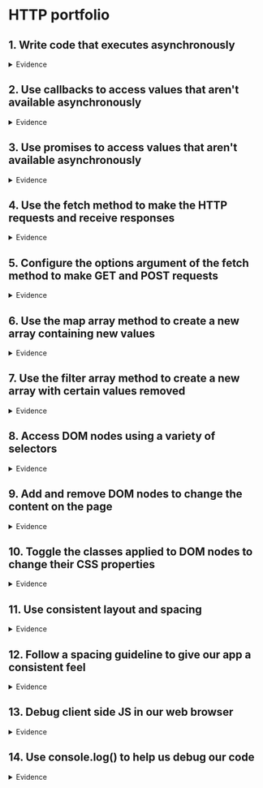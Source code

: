 # HTTP portfolio


## 1. Write code that executes asynchronously
<details>
  <summary>Evidence</summary>
  <br>
  JavaScript is a “single-threaded” language. This means things generally happen one at a time, in the order you wrote the code. When something needs to happen out of this order, we call it “asynchronous” (“async” for short). JavaScript handles this using a “queue”. Anything async gets pushed out of the main running order and into the queue. Once JS finishes what it was doing it moves on to the first thing in the queue.
  
  
  |![Async explanation](http://mariechatfield.com/tutorials/assets/async/diagram_async_02.png)|
  |:--:|
  |*Above: Async Function diagram explanation*|
  
  <br>
  
  By using the fetch API method I was able to write code that executes asynchronously. You can view the entire project and code [**here**](https://github.com/fac26/CatsDogsOrMovies)
  
  
</details>

## 2. Use callbacks to access values that aren't available asynchronously 
<details>
  <summary>Evidence</summary>
  <br>
  I used the showMovies() callback function within the async function getMovies(). With the purpose of this function being that it accesses the title, poster_path(the poster image), vote_average (The user score for that movie based on people rating it between 0 and 10), overview (the movie description) and the ID.
  
  
  You can seen an example of this below:
  
  
  ```JS
  function showMovies(data) {
  main.innerHTML = "";
  data.forEach((movie) => {
    const { title, poster_path, vote_average, overview, id } = movie;
    const movieEl = document.createElement("div");
    movieEl.classList.add("movie");
  ```
</details>

## 3. Use promises to access values that aren't available asynchronously
<details>
  <summary>Evidence</summary>
  <br>
  From the below code snippet you can see that we must first fetch some data from a server. It takes two arguments: the URL you want to send the request to and an options object.  From this we will receive a promise that will eventually represent the server’s response (when the network request completes).
 
  
  We must then access the promises value. Since the API returns JSON-formatted data we can use the response.json() method, shortened to res.json() here, to access it. The .json() method also returns a promise, so we need to use another .then() to access the value.
  
  
  In the end we can log the values we get from the response in the form of data with the line console.log(data.results)
  
  
  ```JS
  function getMovies(url) {
  lastUrl = url;
  fetch(url)
    .then((res) => res.json())
    .then((data) => {
      console.log(data.results);
  ```
  </details>

## 4. Use the fetch method to make the HTTP requests and receive responses
<details>
  <summary>Evidence</summary>
  <br>
  Similar to evidence #3
  
   From the below code snippet you can see that we must first fetch some data from a server. It takes two arguments: the URL you want to send the request to and an options object.  From this we will receive a promise that will eventually represent the server’s response (when the network request completes).
 
  We must then access the promises value. Since the API returns JSON-formatted data we can use the response.json() method, shortened to res.json() here, to access it. The .json() method also returns a promise, so we need to use another .then() to access the value.
  
  In the end we can log the values we get from the response in the form of data with the line console.log(data.results)
  
  ```JS
  function getMovies(url) {
  lastUrl = url;
  fetch(url)
    .then((res) => res.json())
    .then((data) => {
      console.log(data.results);
  ```
  </details>

## 5. Configure the options argument of the fetch method to make GET and POST requests
<details>
  <summary>Evidence</summary>
  </details>
  
## 6. Use the map array method to create a new array containing new values
<details>
  <summary>Evidence</summary>
  </details>
  
## 7. Use the filter array method to create a new array with certain values removed
<details>
  <summary>Evidence</summary>
  </details>

## 8. Access DOM nodes using a variety of selectors
<details>
  <summary>Evidence</summary>
  <br>
  I have used various selectors throughout this project. You can see an example of this in the code snippet below.
  
  ```JS
  const main = document.getElementById("main");
const form = document.getElementById("form");
const search = document.getElementById("search");
const tagsEl = document.getElementById("tags");
const hamburger = document.getElementById("hamburger");
const navMenu = document.getElementById("nav-menu");
const prev = document.getElementById("previous");
const next = document.getElementById("next");
const current = document.getElementById("current");
  ```
  
  </details>
  
## 9. Add and remove DOM nodes to change the content on the page
<details>
  <summary>Evidence</summary>
  </details>

## 10. Toggle the classes applied to DOM nodes to change their CSS properties
<details>
  <summary>Evidence</summary>
  </details>
  
## 11. Use consistent layout and spacing
<details>
  <summary>Evidence</summary>
  <br>
  With this project I tried to have a consistent look to the app, utilising CSS grids to space out the movie cards regardless of the device it was being displayed on.
  
  |![image](https://user-images.githubusercontent.com/101563800/206185802-52e52a94-e8b7-482e-b32b-e59a75a6193c.png)|
  |:--:|
  |*Above: Consistent layout and spacing for the movie cards*|
  </details>

## 12. Follow a spacing guideline to give our app a consistent feel
<details>
  <summary>Evidence</summary>
  </details>
  
## 13. Debug client side JS in our web browser
<details>
  <summary>Evidence</summary>
  </details>
  
## 14. Use console.log() to help us debug our code
<details>
  <summary>Evidence</summary>
  </details>
